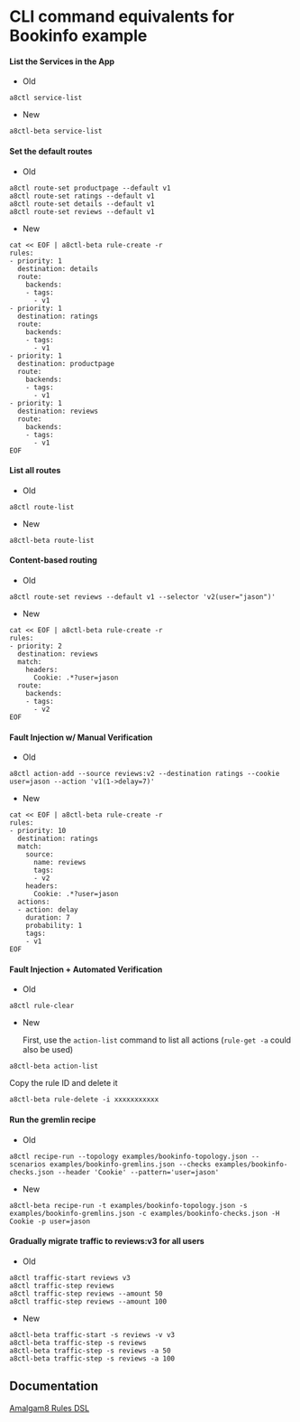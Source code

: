 CLI command equivalents for Bookinfo example
============================================

#### List the Services in the App
* Old
```
a8ctl service-list
```

* New
```
a8ctl-beta service-list
```

#### Set the default routes
* Old
```
a8ctl route-set productpage --default v1
a8ctl route-set ratings --default v1
a8ctl route-set details --default v1
a8ctl route-set reviews --default v1
```

* New
```
cat << EOF | a8ctl-beta rule-create -r
rules:
- priority: 1
  destination: details
  route:
    backends:
    - tags:
      - v1
- priority: 1
  destination: ratings
  route:
    backends:
    - tags:
      - v1
- priority: 1
  destination: productpage
  route:
    backends:
    - tags:
      - v1
- priority: 1
  destination: reviews
  route:
    backends:
    - tags:
      - v1
EOF
```

#### List all routes
* Old
```
a8ctl route-list
```

* New
```
a8ctl-beta route-list
```

#### Content-based routing
* Old
```
a8ctl route-set reviews --default v1 --selector 'v2(user="jason")'
```

* New
```
cat << EOF | a8ctl-beta rule-create -r
rules:
- priority: 2
  destination: reviews
  match:
    headers:
      Cookie: .*?user=jason
  route:
    backends:
    - tags:
      - v2
EOF
```

#### Fault Injection w/ Manual Verification
* Old
```
a8ctl action-add --source reviews:v2 --destination ratings --cookie user=jason --action 'v1(1->delay=7)'
```

* New
```
cat << EOF | a8ctl-beta rule-create -r
rules:
- priority: 10
  destination: ratings
  match:
    source:
      name: reviews
      tags:
      - v2
    headers:
      Cookie: .*?user=jason
  actions:
  - action: delay
    duration: 7
    probability: 1
    tags:
    - v1
EOF
```

#### Fault Injection + Automated Verification
* Old
```
a8ctl rule-clear
```

* New

  First, use the `action-list` command to list all actions (`rule-get -a` could also be used)
```
a8ctl-beta action-list
```
  Copy the rule ID and delete it
```
a8ctl-beta rule-delete -i xxxxxxxxxxx
```

#### Run the gremlin recipe
* Old
```
a8ctl recipe-run --topology examples/bookinfo-topology.json --scenarios examples/bookinfo-gremlins.json --checks examples/bookinfo-checks.json --header 'Cookie' --pattern='user=jason'
```

* New
```
a8ctl-beta recipe-run -t examples/bookinfo-topology.json -s examples/bookinfo-gremlins.json -c examples/bookinfo-checks.json -H Cookie -p user=jason
```

#### Gradually migrate traffic to reviews:v3 for all users
* Old
```
a8ctl traffic-start reviews v3
a8ctl traffic-step reviews
a8ctl traffic-step reviews --amount 50
a8ctl traffic-step reviews --amount 100
```

* New
```
a8ctl-beta traffic-start -s reviews -v v3
a8ctl-beta traffic-step -s reviews
a8ctl-beta traffic-step -s reviews -a 50
a8ctl-beta traffic-step -s reviews -a 100
```

Documentation
--------

[Amalgam8 Rules DSL](https://www.amalgam8.io/docs/control-plane/controller/rules-dsl/)
